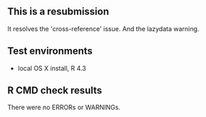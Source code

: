 This is a resubmission
---------------------------------

It resolves the 'cross-reference' issue. And the lazydata warning.

## Test environments
* local OS X install, R 4.3

## R CMD check results
There were no ERRORs or WARNINGs.

